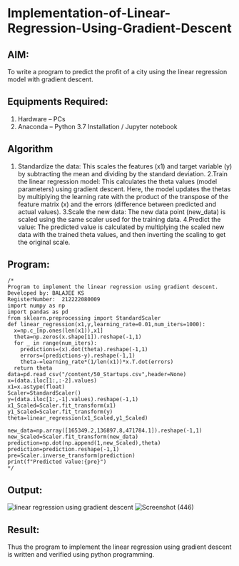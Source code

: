 # Implementation-of-Linear-Regression-Using-Gradient-Descent

## AIM:
To write a program to predict the profit of a city using the linear regression model with gradient descent.

## Equipments Required:
1. Hardware – PCs
2. Anaconda – Python 3.7 Installation / Jupyter notebook

## Algorithm
1. Standardize the data: This scales the features (x1) and target variable (y) by subtracting the mean and dividing by the standard deviation.
2.Train the linear regression model: This calculates the theta values (model parameters) using gradient descent. Here, the model updates the thetas by multiplying the learning rate with the product of the transpose of the feature matrix (x) and the errors (difference between predicted and actual values).
3.Scale the new data: The new data point (new_data) is scaled using the same scaler used for the training data.
4.Predict the value: The predicted value is calculated by multiplying the scaled new data with the trained theta values, and then inverting the scaling to get the original scale.
  
  


## Program:
```
/*
Program to implement the linear regression using gradient descent.
Developed by: BALAJEE KS
RegisterNumber:  212222080009
import numpy as np
import pandas as pd
from sklearn.preprocessing import StandardScaler
def linear_regression(x1,y,learning_rate=0.01,num_iters=1000):
  x=np.c_[np.ones(len(x1)),x1]
  theta=np.zeros(x.shape[1]).reshape(-1,1)
  for _ in range(num_iters):
    predictions=(x).dot(theta).reshape(-1,1)
    errors=(predictions-y).reshape(-1,1)
    theta-=learning_rate*(1/len(x1))*x.T.dot(errors)
  return theta
data=pd.read_csv("/content/50_Startups.csv",header=None)
x=(data.iloc[1:,:-2].values)
x1=x.astype(float)
Scaler=StandardScaler()
y=(data.iloc[1:,-1].values).reshape(-1,1)
x1_Scaled=Scaler.fit_transform(x1)
y1_Scaled=Scaler.fit_transform(y)
theta=linear_regression(x1_Scaled,y1_Scaled)

new_data=np.array([165349.2,136897.8,471784.1]).reshape(-1,1)
new_Scaled=Scaler.fit_transform(new_data)
prediction=np.dot(np.append(1,new_Scaled),theta)
prediction=prediction.reshape(-1,1)
pre=Scaler.inverse_transform(prediction)
print(f"Predicted value:{pre}")
*/
```

## Output:
![linear regression using gradient descent](sam.png)
![Screenshot (446)](https://github.com/balajeeakm/Implementation-of-Linear-Regression-Using-Gradient-Descent/assets/131589871/83513666-9634-456e-8c67-37b284a92589)



## Result:
Thus the program to implement the linear regression using gradient descent is written and verified using python programming.
